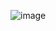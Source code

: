 ![image](https://github.com/yeasin-repos/Alarm_clock/assets/156492489/252128a5-e473-4c0e-94cb-2bc1bc736596)
